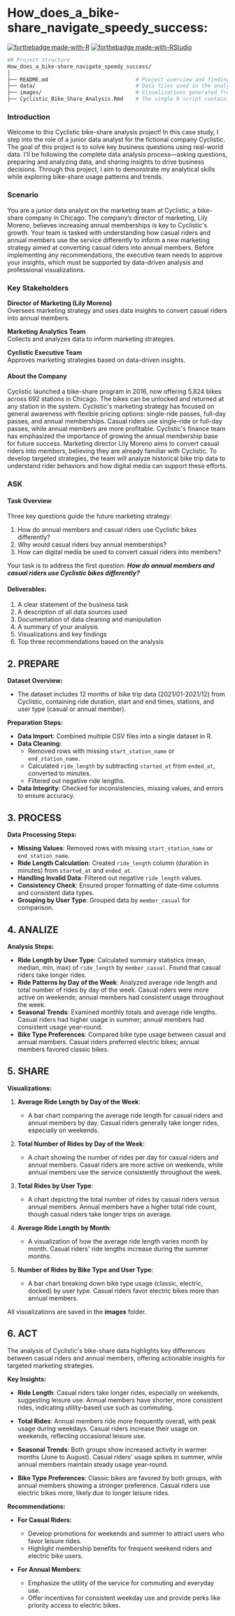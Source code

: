 # How_does_a_bike-share_navigate_speedy_success:

[![forthebadge made-with-R](https://img.shields.io/badge/Made%20with-R-blue?style=for-the-badge&logo=R)](https://www.r-project.org/)
[![forthebadge made-with-RStudio](https://img.shields.io/badge/Made%20with-RStudio-blue?style=for-the-badge&logo=RStudio)](https://www.rstudio.com/)

```bash
## Project Structure
How_does_a_bike-share_navigate_speedy_success/
│
├── README.md                            # Project overview and findings
├── data/                                # Data files used in the analysis (optional)
├── images/                              # Visualizations generated from the analysis
├── Cyclistic_Bike_Share_Analysis.Rmd    # The single R script containing data loading, cleaning, analysis, and visualizations
```
### Introduction

Welcome to this Cyclistic bike-share analysis project! In this case study, I step into the role of a junior data analyst for the fictional company Cyclistic. The goal of this project is to solve key business questions using real-world data. I'll be following the complete data analysis process—asking questions, preparing and analyzing data, and sharing insights to drive business decisions.
Through this project, I aim to demonstrate my analytical skills while exploring bike-share usage patterns and trends. 

### Scenario

You are a junior data analyst on the marketing team at Cyclistic, a bike-share company in Chicago. The company’s director of marketing, Lily Moreno, believes increasing annual memberships is key to Cyclistic's growth. Your team is tasked with understanding how casual riders and annual members use the service differently to inform a new marketing strategy aimed at converting casual riders into annual members. Before implementing any recommendations, the executive team needs to approve your insights, which must be supported by data-driven analysis and professional visualizations.

### Key Stakeholders

**Director of Marketing (Lily Moreno)**  
Oversees marketing strategy and uses data insights to convert casual riders into annual members.

**Marketing Analytics Team**  
Collects and analyzes data to inform marketing strategies.

**Cyclistic Executive Team**  
Approves marketing strategies based on data-driven insights.

#### About the Company

Cyclistic launched a bike-share program in 2016, now offering 5,824 bikes across 692 stations in Chicago. The bikes can be unlocked and returned at any station in the system. Cyclistic's marketing strategy has focused on general awareness with flexible pricing options: single-ride passes, full-day passes, and annual memberships.
Casual riders use single-ride or full-day passes, while annual members are more profitable. Cyclistic's finance team has emphasized the importance of growing the annual membership base for future success. Marketing director Lily Moreno aims to convert casual riders into members, believing they are already familiar with Cyclistic. To develop targeted strategies, the team will analyze historical bike trip data to understand rider behaviors and how digital media can support these efforts.

### ASK
#### Task Overview

Three key questions guide the future marketing strategy:
1. How do annual members and casual riders use Cyclistic bikes differently?
2. Why would casual riders buy annual memberships?
3. How can digital media be used to convert casual riders into members?

Your task is to address the first question: ***How do annual members and casual riders use Cyclistic bikes differently?***

#### Deliverables:

1. A clear statement of the business task
2. A description of all data sources used
3. Documentation of data cleaning and manipulation
4. A summary of your analysis
5. Visualizations and key findings
6. Top three recommendations based on the analysis

## 2. PREPARE

**Dataset Overview:**
- The dataset includes 12 months of bike trip data (2021/01-2021/12) from Cyclistic, containing ride duration, start and end times, stations, and user type (casual or annual member).

**Preparation Steps:**
- **Data Import**: Combined multiple CSV files into a single dataset in R.
- **Data Cleaning**:
  - Removed rows with missing `start_station_name` or `end_station_name`.
  - Calculated `ride_length` by subtracting `started_at` from `ended_at`, converted to minutes.
  - Filtered out negative ride lengths.
- **Data Integrity**: Checked for inconsistencies, missing values, and errors to ensure accuracy.

## 3. PROCESS

**Data Processing Steps:**
- **Missing Values**: Removed rows with missing `start_station_name` or `end_station_name`.
- **Ride Length Calculation**: Created `ride_length` column (duration in minutes) from `started_at` and `ended_at`.
- **Handling Invalid Data**: Filtered out negative `ride_length` values.
- **Consistency Check**: Ensured proper formatting of date-time columns and consistent data types.
- **Grouping by User Type**: Grouped data by `member_casual` for comparison.

## 4. ANALIZE

**Analysis Steps:**
- **Ride Length by User Type**: Calculated summary statistics (mean, median, min, max) of `ride_length` by `member_casual`. Found that casual riders take longer rides.
- **Ride Patterns by Day of the Week**: Analyzed average ride length and total number of rides by day of the week. Casual riders were more active on weekends; annual members had consistent usage throughout the week.
- **Seasonal Trends**: Examined monthly totals and average ride lengths. Casual riders had higher usage in summer; annual members had consistent usage year-round.
- **Bike Type Preferences**: Compared bike type usage between casual and annual members. Casual riders preferred electric bikes; annual members favored classic bikes.

## 5. SHARE

**Visualizations:**

1. **Average Ride Length by Day of the Week**:
   - A bar chart comparing the average ride length for casual riders and annual members by day. Casual riders generally take longer rides, especially on weekends.

2. **Total Number of Rides by Day of the Week**:
   - A chart showing the number of rides per day for casual riders and annual members. Casual riders are more active on weekends, while annual members use the service consistently throughout the week.

3. **Total Rides by User Type**:
   - A chart depicting the total number of rides by casual riders versus annual members. Annual members have a higher total ride count, though casual riders take longer trips on average.

4. **Average Ride Length by Month**:
   - A visualization of how the average ride length varies month by month. Casual riders' ride lengths increase during the summer months.

5. **Number of Rides by Bike Type and User Type**:
   - A bar chart breaking down bike type usage (classic, electric, docked) by user type. Casual riders favor electric bikes more than annual members.

All visualizations are saved in the **images** folder.

## 6. ACT

The analysis of Cyclistic's bike-share data highlights key differences between casual riders and annual members, offering actionable insights for targeted marketing strategies.

**Key Insights:**

- **Ride Length**: Casual riders take longer rides, especially on weekends, suggesting leisure use. Annual members have shorter, more consistent rides, indicating utility-based use such as commuting.

- **Total Rides**: Annual members ride more frequently overall, with peak usage during weekdays. Casual riders increase their usage on weekends, reflecting occasional leisure use.

- **Seasonal Trends**: Both groups show increased activity in warmer months (June to August). Casual riders' usage spikes in summer, while annual members maintain steady usage year-round.

- **Bike Type Preferences**: Classic bikes are favored by both groups, with annual members showing a stronger preference. Casual riders use electric bikes more, likely due to longer leisure rides.

**Recommendations:**

- **For Casual Riders**: 
  - Develop promotions for weekends and summer to attract users who favor leisure rides.
  - Highlight membership benefits for frequent weekend riders and electric bike users.

- **For Annual Members**:
  - Emphasize the utility of the service for commuting and everyday use.
  - Offer incentives for consistent weekday use and provide perks like priority access to electric bikes.
